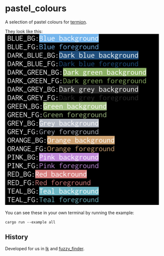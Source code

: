 # pastel_colours

A selection of pastel colours for [termion](https://github.com/redox-os/termion).

They look like this:
![All pastel colours](examples/all.png)

You can see these in your own terminal by running the example:
```shell
cargo run --example all
```

## History

Developed for us in [lk](https://github.com/jamescoleuk/lk) and [fuzzy_finder](https://github.com/jamescoleuk/fuzzy_finder).